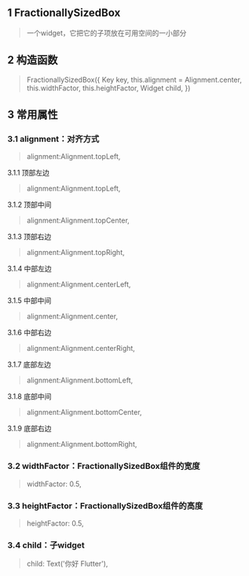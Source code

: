 ## **1 FractionallySizedBox**
> 一个widget，它把它的子项放在可用空间的一小部分

## **2 构造函数** 
> FractionallySizedBox({
>     Key key,
>     this.alignment = Alignment.center,
>     this.widthFactor,
>     this.heightFactor,
>     Widget child,
> })

## **3 常用属性** 
### **3.1 alignment：对齐方式**
> alignment:Alignment.topLeft,

3.1.1 顶部左边
> alignment:Alignment.topLeft,

3.1.2 顶部中间
> alignment:Alignment.topCenter,

3.1.3 顶部右边
> alignment:Alignment.topRight,

3.1.4 中部左边
> alignment:Alignment.centerLeft,

3.1.5 中部中间
> alignment:Alignment.center,

3.1.6 中部右边
> alignment:Alignment.centerRight,

3.1.7 底部左边
> alignment:Alignment.bottomLeft,

3.1.8 底部中间
> alignment:Alignment.bottomCenter,

3.1.9 底部右边
> alignment:Alignment.bottomRight,

### **3.2 widthFactor：FractionallySizedBox组件的宽度**
> widthFactor: 0.5,

### **3.3 heightFactor：FractionallySizedBox组件的高度**
> heightFactor: 0.5,

### **3.4 child：子widget**
> child: Text('你好 Flutter'),